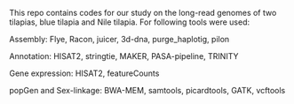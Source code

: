 

This repo contains codes for our study on the long-read genomes of two tilapias, blue tilapia and Nile tilapia. For following tools were used:

Assembly: Flye, Racon, juicer, 3d-dna, purge_haplotig, pilon

Annotation: HISAT2, stringtie, MAKER, PASA-pipeline, TRINITY

Gene expression: HISAT2, featureCounts

popGen and Sex-linkage: BWA-MEM, samtools, picardtools, GATK, vcftools 
